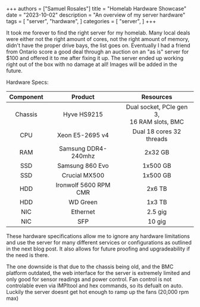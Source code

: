 +++
authors = ["Samuel Rosales"]
title = "Homelab Hardware Showcase"
date = "2023-10-02"
description = "An overview of my server hardware"
tags = [
    "server",
    "hardware",
]
categories = [
    "server",
]
+++

It took me forever to find the right server for my homelab. Many local deals were either not the right amount of cores, not the right amount of memory, didn't have the proper drive bays, the list goes on. Eventually I had a friend from Ontario score a good deal through an auction on an "as is" server for $100 and offered it to me after fixing it up. The server ended up working right out of the box with no damage at all! Images will be added in the future.

Hardware Specs:

| Component | Product | Resources |
| :----: | :----: | :----: |
| Chassis | Hyve HS9215 | Dual socket, PCIe gen 3, <br /> 16 RAM slots, BMC |
| CPU | Xeon E5-2695 v4 | Dual 18 cores 32 threads |
| RAM | Samsung DDR4-240mhz | 2x32 GB |
| SSD | Samsung 860 Evo | 1x500 GB |
| SSD | Crucial MX500 | 1x500 GB
| HDD | Ironwolf 5600 RPM CMR | 2x6 TB |
| HDD | WD Green | 1x3 TB |
| NIC | Ethernet | 2.5 gig |
| NIC | SFP | 10 gig |

These hardware specifications allow me to ignore any hardware limitations and use the server for many different services or configurations as outlined in the next blog post. It also allows for future proofing and upgradeability if the need is there.

The one downside is that due to the chassis being old, and the BMC platform outdated, the web interface for the server is extremely limited and only good for sensor readings and power control. Fan control is not controlable even via IMPItool and hex commands, so its defualt on auto. Luckily the server doesnt get hot enough to ramp up the fans (20,000 rpm max)
